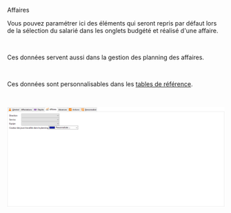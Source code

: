 





Affaires



Vous pouvez paramétrer ici des éléments qui seront repris par défaut 
 lors de la sélection du salarié dans les onglets budgété et réalisé d'une 
 affaire.


 


Ces données servent aussi dans la gestion des planning des affaires.


 


Ces données sont personnalisables dans les [tables 
 de référence](../../TablesReferences/2/TablesSalaries.htm).


 


![](OngletAffaires.png)



